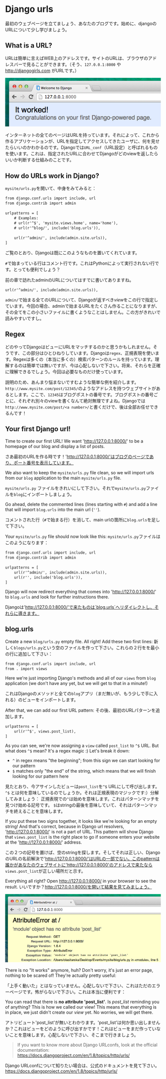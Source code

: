 # Django urls

最初のウェブページを立てましょう、あなたのブログです。始めに、djangoのURLについて少し学びましょう。

## What is a URL?

URLは簡単に言えばWEB上のアドレスです。サイトのURLは、ブラウザのアドレスバーで見ることができます。（そう、`127.0.0.1:8000` や http://djangogirls.com がURLです。）

![Url](images/url.png)

インターネットの全てのページはURLを持っています。それによって、これから作るアプリケーションが、URLを指定してアクセスしてきたユーザに、何を見せたらいいのかわかるのです。Djangoでは`URL_conf`（URL設定）と呼ばれるものを使います。これは、指定されたURLに合わせてDjangoがどのviewを返したらいいか判断する仕組みのことです。

## How do URLs work in Django?

`mysite/urls.py`を開いて、中身をみてみると：

    from django.conf.urls import include, url
    from django.contrib import admin

    urlpatterns = [
        # Examples:
        # url(r'^$', 'mysite.views.home', name='home'),
        # url(r'^blog/', include('blog.urls')),

        url(r'^admin/', include(admin.site.urls)),
    ]

ご覧のとおり、Djangoは既にこのようなものを置いてくれています。

`#`で始まっている行はコメント行です。これはPythonによって実行されない行です。とっても便利でしょう？

前の章で訪れたadminのURLについてはすでに書いてありますね。

    url(r'^admin/', include(admin.site.urls)),

`admin/`で始まる全てのURLについて、Djangoが返すべき*view*をこの行で指定しています。今回の場合、adminで始まるURLをたくさん作ることになりますが、その全てをこの小さいファイルに書くようなことはしません。この方がきれいで読みやすいですし。

## Regex

どのやってDjangoはビューにURLをマッチするのかと思うかもしれません。そうです、この部分はひとひねりしています。Djangoは`regex`、正規表現を使います。Regexは多くの（本当に多くの）検索パターンのルールを持っています。理解するのは簡単では無いですが、今は心配しないで下さい。将来、それらを正確に理解できるでしょう。今回は必要なものだけ使っています。

説明のため、あんまり悩まないですむような簡単な例を紹介します。
`http://www.mysite.com/post/12345/`のようなアドレスを持つウェブサイトがあるとします。ここで、`12345`はブログポストの番号です。ブログポストの番号ごとに、それぞれ別々のviewを書くなんて絶対無理ですよね。Djangoでは`http://www.mysite.com/post/<a number>/`と書くだけで、後は全部お任せできるんです！

## Your first Django url!

Time to create our first URL! We want 'http://127.0.0.1:8000/' to be a homepage of our blog and display a list of posts.

さあ最初のURLを作る時です！'http://127.0.0.1:8000/'はブログのページであり、ポート番号を表示しています。

We also want to keep the `mysite/urls.py` file clean, so we will import urls from our `blog` application to the main `mysite/urls.py` file.

`mysite/urls.py` ファイルをきれいにして下さい。それで`mysite/urls.py`ファイルを`blog`にインポートしましょう。

Go ahead, delete the commented lines (lines starting with `#`) and add a line that will import `blog.urls` into the main url (`''`).

コメントされた行（`#`で始まる行）を消して、main urlの箇所に`blog.urls`を足して下さい。

Your `mysite/urls.py` file should now look like this:
`mysite/urls.py`ファイルはこのようになります：

    from django.conf.urls import include, url
    from django.contrib import admin

    urlpatterns = [
        url(r'^admin/', include(admin.site.urls)),
        url(r'', include('blog.urls')),
    ]

Django will now redirect everything that comes into 'http://127.0.0.1:8000/' to `blog.urls` and look for further instructions there.

Djangoは'http://127.0.0.1:8000/'で来たものは`blog.urls`へリダイレクトし、それらに導きます。

## blog.urls

Create a new `blog/urls.py` empty file. All right! Add these two first lines:
新しく`blogs/urls.py`という空のファイルを作って下さい。これらの２行をを最小の行に追加して下さい：

    from django.conf.urls import include, url
    from . import views

Here we're just importing Django's methods and all of our `views` from `blog` application (we don't have any yet, but we will get to that in a minute!)

これはDjangoのメソッドと全ての`blog`アプリ（まだ無いが、もう少しで手に入れる）のビューをインポートします。

After that, we can add our first URL pattern:
その後、最初のURLパターンを追加します。

    urlpatterns = [
        url(r'^$', views.post_list),
    ]

As you can see, we're now assigning a `view` called `post_list` to `^$` URL. But what does `^$` mean? It's a regex magic :) Let's break it down:
- `^` in regex means "the beginning"; from this sign we can start looking for our pattern
- `$` matches only "the end" of the string, which means that we will finish looking for our pattern here

見たとおり、今アサインしたビューは`post_list`を`^$` URLにして呼び出します。`^$` とは何を意味しているのでしょうか。それは正規表現のマジックです:）分解してみましょう：
正規表現での`^`は始めを意味します。これはパターンマッチを見つけ始める記号です。
`$`はstringの最後を意味していて、それはパターンマッチを終えることを意味します。

If you put these two signs together, it looks like we're looking for an empty string! And that's correct, because in Django url resolvers, 'http://127.0.0.1:8000/' is not a part of URL. This pattern will show Django that `views.post_list` is the right place to go if someone enters your website at the 'http://127.0.0.1:8000/' address.

この２つの記号を置けば、空のstringを探します。そしてそれは正しい、DjangoのURLの名前解決で'http://127.0.0.1:8000/'はURLの一部でない。このpatternは誰かがあなたのウェブサイトに'http://127.0.0.1:8000'のアドレスで来たなら `views.post_list`が正しい場所だと示す。

Everything all right? Open http://127.0.0.1:8000/ in your browser to see the result.
いいですか？http://127.0.0.1:8000/を開いて結果を見てみましょう。

![Error](images/error1.png)

There is no "It works" anymore, huh? Don't worry, it's just an error page, nothing to be scared of! They're actually pretty useful:

「上手く動いた」とはなっていません。心配しないで下さい、これはただのエラーページです。怖がらないで下さい。これは本当に便利です：

You can read that there is __no attribute 'post_list'__. Is *post_list* reminding you of anything? This is how we called our view! This means that everything is in place, we just didn't create our *view* yet. No worries, we will get there.

アトリビュート'post_list'が無いとわかります。'post_list'は何か思い出しませんか？これはビューをどのように呼び出すかです！これはビューをまだ作っていないことを意味します。心配しないで下さい、そこまで行きましょう。

> If you want to know more about Django URLconfs, look at the official documentation: https://docs.djangoproject.com/en/1.8/topics/http/urls/

Django URLconfについて知りたい場合は、公式のドキュメントを見て下さい。
https://docs.djangoproject.com/en/1.8/topics/http/urls/
